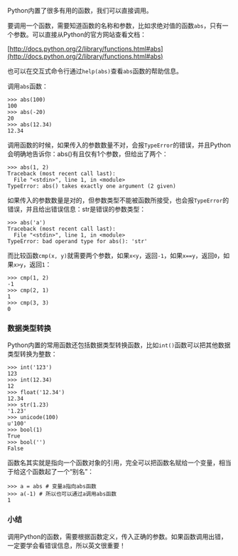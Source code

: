 Python内置了很多有用的函数，我们可以直接调用。

要调用一个函数，需要知道函数的名称和参数，比如求绝对值的函数`abs`，只有一个参数。可以直接从Python的官方网站查看文档：

[http://docs.python.org/2/library/functions.html#abs](http://docs.python.org/2/library/functions.html#abs)

也可以在交互式命令行通过`help(abs)`查看`abs`函数的帮助信息。

调用`abs`函数：

```
>>> abs(100)
100
>>> abs(-20)
20
>>> abs(12.34)
12.34

```

调用函数的时候，如果传入的参数数量不对，会报`TypeError`的错误，并且Python会明确地告诉你：abs()有且仅有1个参数，但给出了两个：

```
>>> abs(1, 2)
Traceback (most recent call last):
  File "<stdin>", line 1, in <module>
TypeError: abs() takes exactly one argument (2 given)

```

如果传入的参数数量是对的，但参数类型不能被函数所接受，也会报`TypeError`的错误，并且给出错误信息：str是错误的参数类型：

```
>>> abs('a')
Traceback (most recent call last):
  File "<stdin>", line 1, in <module>
TypeError: bad operand type for abs(): 'str'

```

而比较函数`cmp(x, y)`就需要两个参数，如果`x<y`，返回`-1`，如果`x==y`，返回`0`，如果`x>y`，返回`1`：

```
>>> cmp(1, 2)
-1
>>> cmp(2, 1)
1
>>> cmp(3, 3)
0

```

### 数据类型转换

Python内置的常用函数还包括数据类型转换函数，比如`int()`函数可以把其他数据类型转换为整数：

```
>>> int('123')
123
>>> int(12.34)
12
>>> float('12.34')
12.34
>>> str(1.23)
'1.23'
>>> unicode(100)
u'100'
>>> bool(1)
True
>>> bool('')
False

```

函数名其实就是指向一个函数对象的引用，完全可以把函数名赋给一个变量，相当于给这个函数起了一个“别名”：

```
>>> a = abs # 变量a指向abs函数
>>> a(-1) # 所以也可以通过a调用abs函数
1

```

### 小结

调用Python的函数，需要根据函数定义，传入正确的参数。如果函数调用出错，一定要学会看错误信息，所以英文很重要！
